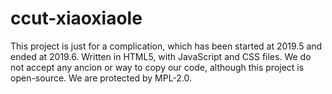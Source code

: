 # ccut-xiaoxiaole
This project is just for a complication, which has been started at 2019.5 and ended at 2019.6. Written in HTML5, with JavaScript and CSS files.
We do not accept any ancion or way to copy our code, although this project is open-source. We are protected by MPL-2.0.
